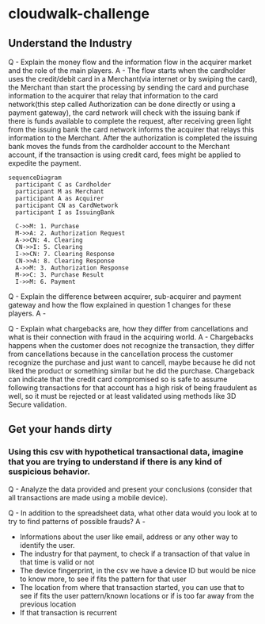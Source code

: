 # cloudwalk-challenge

## Understand the Industry

Q - Explain the money flow and the information flow in the acquirer market and the role of the main players.
A - The flow starts when the cardholder uses the credit/debit card in a Merchant(via internet or by swiping the card), the Merchant than start the processing by sending the card and purchase information to the acquirer that relay that information to the card network(this step called Authorization can be done directly or using a payment gateway), the card network will check with the issuing bank if there is funds available to complete the request, after receiving green light from the issuing bank the card network informs the acquirer that relays this information to the Merchant. After the authorization is completed the issuing bank moves the funds from the cardholder account to the Merchant account, if the transaction is using credit card, fees might be applied to expedite the payment.
```mermaid
sequenceDiagram
  participant C as Cardholder
  participant M as Merchant
  participant A as Acquirer
  participant CN as CardNetwork
  participant I as IssuingBank

  C->>M: 1. Purchase
  M->>A: 2. Authorization Request
  A->>CN: 4. Clearing
  CN->>I: 5. Clearing
  I->>CN: 7. Clearing Response
  CN->>A: 8. Clearing Response
  A->>M: 3. Authorization Response
  M->>C: 3. Purchase Result
  I->>M: 6. Payment
```
Q - Explain the difference between acquirer, sub-acquirer and payment gateway and how the flow explained in question 1 changes for these players.
A - 

Q - Explain what chargebacks are, how they differ from cancellations and what is their connection with fraud in the acquiring world.
A - Chargebacks happens when the customer does not recognize the transaction, they differ from cancellations because in the cancellation process the customer recognize the purchase and just want to cancell, maybe because he did not liked the product or something similar but he did the purchase. Chargeback can indicate that the  credit card compromised so is safe to assume following transactions for that account has a high risk of being fraudulent as well, so it must be rejected or at least validated using methods like 3D Secure validation.

## Get your hands dirty
### Using this csv with hypothetical transactional data, imagine that you are trying to understand if there is any kind of suspicious behavior.
Q - Analyze the data provided and present your conclusions (consider that all transactions are made using a mobile device).

Q - In addition to the spreadsheet data, what other data would you look at to try to find patterns of possible frauds?
A - 
- Informations about the user like email, address or any other way to identify the user.
- The industry for that payment, to check if a transaction of that value in that time is valid or not
- The device fingerprint, in the csv we have a device ID but would be nice to know more, to see if fits the pattern for that user
- The location from where that transaction started, you can use that to see if fits the user pattern/known locations or if is too far away from the previous location
- If that transaction is recurrent

